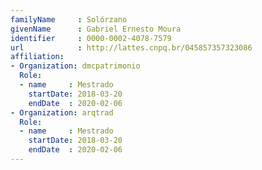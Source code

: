 ```yaml
---
familyName     : Solórzano
givenName      : Gabriel Ernesto Moura
identifier     : 0000-0002-4078-7579
url            : http://lattes.cnpq.br/045857357323086
affiliation:
- Organization: dmcpatrimonio
  Role:
  - name     : Mestrado
    startDate: 2018-03-20
    endDate  : 2020-02-06
- Organization: arqtrad
  Role:
  - name     : Mestrado
    startDate: 2018-03-20
    endDate  : 2020-02-06
---
```

